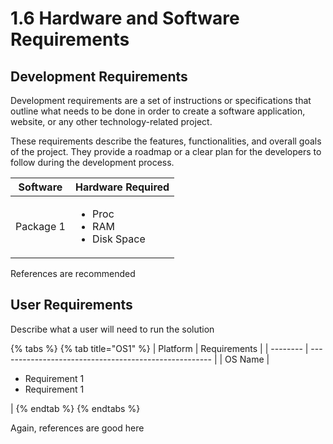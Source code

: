 # 1.6 Hardware and Software Requirements

## Development Requirements

Development requirements are a set of instructions or specifications that outline what needs to be done in order to create a software application, website, or any other technology-related project.

These requirements describe the features, functionalities, and overall goals of the project. They provide a roadmap or a clear plan for the developers to follow during the development process.

| Software  | Hardware Required                                     |
| --------- | ----------------------------------------------------- |
| Package 1 | <ul><li>Proc</li><li>RAM</li><li>Disk Space</li></ul> |

References are recommended

## User Requirements

Describe what a user will need to run the solution

{% tabs %}
{% tab title="OS1" %}
| Platform | Requirements                                          |
| -------- | ----------------------------------------------------- |
| OS Name  | <ul><li>Requirement 1</li><li>Requirement 1</li></ul> |
{% endtab %}
{% endtabs %}

Again, references are good here

